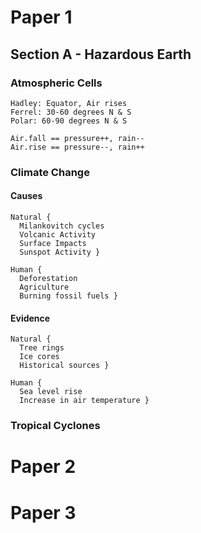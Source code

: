 # Paper 1

## Section A - Hazardous Earth

### Atmospheric Cells
```
Hadley: Equator, Air rises
Ferrel: 30-60 degrees N & S
Polar: 60-90 degrees N & S

Air.fall == pressure++, rain--
Air.rise == pressure--, rain++
```

### Climate Change

#### Causes
```
Natural {
  Milankovitch cycles
  Volcanic Activity
  Surface Impacts
  Sunspot Activity }

Human {
  Deforestation
  Agriculture
  Burning fossil fuels }
```

#### Evidence
```
Natural {
  Tree rings
  Ice cores
  Historical sources }

Human {
  Sea level rise
  Increase in air temperature }
```

### Tropical Cyclones



# Paper 2

# Paper 3
